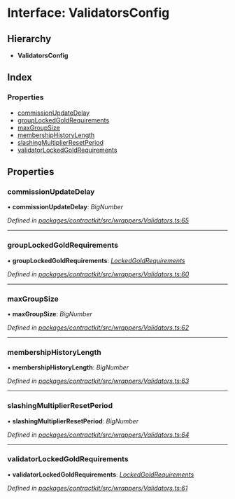 # Interface: ValidatorsConfig

## Hierarchy

* **ValidatorsConfig**

## Index

### Properties

* [commissionUpdateDelay](_contractkit_src_wrappers_validators_.validatorsconfig.md#commissionupdatedelay)
* [groupLockedGoldRequirements](_contractkit_src_wrappers_validators_.validatorsconfig.md#grouplockedgoldrequirements)
* [maxGroupSize](_contractkit_src_wrappers_validators_.validatorsconfig.md#maxgroupsize)
* [membershipHistoryLength](_contractkit_src_wrappers_validators_.validatorsconfig.md#membershiphistorylength)
* [slashingMultiplierResetPeriod](_contractkit_src_wrappers_validators_.validatorsconfig.md#slashingmultiplierresetperiod)
* [validatorLockedGoldRequirements](_contractkit_src_wrappers_validators_.validatorsconfig.md#validatorlockedgoldrequirements)

## Properties

###  commissionUpdateDelay

• **commissionUpdateDelay**: *BigNumber*

*Defined in [packages/contractkit/src/wrappers/Validators.ts:65](https://github.com/celo-org/celo-monorepo/blob/master/packages/contractkit/src/wrappers/Validators.ts#L65)*

___

###  groupLockedGoldRequirements

• **groupLockedGoldRequirements**: *[LockedGoldRequirements](_contractkit_src_wrappers_validators_.lockedgoldrequirements.md)*

*Defined in [packages/contractkit/src/wrappers/Validators.ts:60](https://github.com/celo-org/celo-monorepo/blob/master/packages/contractkit/src/wrappers/Validators.ts#L60)*

___

###  maxGroupSize

• **maxGroupSize**: *BigNumber*

*Defined in [packages/contractkit/src/wrappers/Validators.ts:62](https://github.com/celo-org/celo-monorepo/blob/master/packages/contractkit/src/wrappers/Validators.ts#L62)*

___

###  membershipHistoryLength

• **membershipHistoryLength**: *BigNumber*

*Defined in [packages/contractkit/src/wrappers/Validators.ts:63](https://github.com/celo-org/celo-monorepo/blob/master/packages/contractkit/src/wrappers/Validators.ts#L63)*

___

###  slashingMultiplierResetPeriod

• **slashingMultiplierResetPeriod**: *BigNumber*

*Defined in [packages/contractkit/src/wrappers/Validators.ts:64](https://github.com/celo-org/celo-monorepo/blob/master/packages/contractkit/src/wrappers/Validators.ts#L64)*

___

###  validatorLockedGoldRequirements

• **validatorLockedGoldRequirements**: *[LockedGoldRequirements](_contractkit_src_wrappers_validators_.lockedgoldrequirements.md)*

*Defined in [packages/contractkit/src/wrappers/Validators.ts:61](https://github.com/celo-org/celo-monorepo/blob/master/packages/contractkit/src/wrappers/Validators.ts#L61)*

